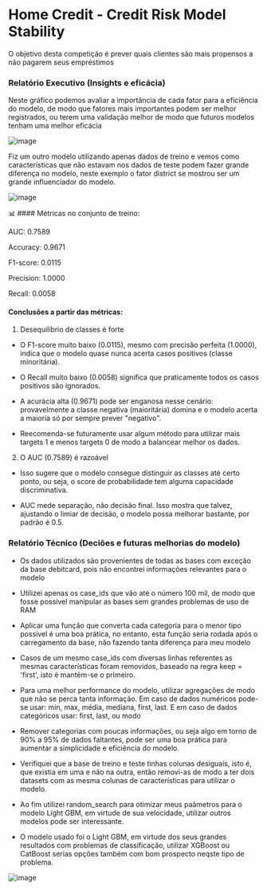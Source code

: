 # Home Credit - Credit Risk Model Stability
O objetivo desta competição é prever quais clientes são mais propensos a não pagarem seus empréstimos

### Relatório Executivo (Insights e eficácia)
Neste gráfico podemos avaliar a importância de cada fator para a eficiência do modelo, de modo que fatores mais importantes podem ser melhor registrados, ou terem uma validação melhor de modo que futuros modelos tenham uma melhor eficácia

![image](https://github.com/user-attachments/assets/e3ed2f09-76e5-4dbd-96e8-25136d6e7b77)

Fiz um outro modelo utilizando apenas dados de treino e vemos como características que não estavam nos dados de teste podem fazer grande diferença no modelo, neste exemplo o fator district se mostrou ser um grande influenciador do modelo.

![image](https://github.com/user-attachments/assets/6e326859-d812-4df7-a7f3-3f00c6206a0b)


📊 #### Métricas no conjunto de treino:

AUC: 0.7589

Accuracy: 0.9671

F1-score: 0.0115

Precision: 1.0000

Recall: 0.0058

#### Conclusões a partir das métricas:

1. Desequilíbrio de classes é forte
- O F1-score muito baixo (0.0115), mesmo com precisão perfeita (1.0000), indica que o modelo quase nunca acerta casos positivos (classe minoritária).

- O Recall muito baixo (0.0058) significa que praticamente todos os casos positivos são ignorados.

- A acurácia alta (0.9671) pode ser enganosa nesse cenário: provavelmente a classe negativa (maioritária) domina e o modelo acerta a maioria só por sempre prever "negativo".

- Reecomenda-se futuramente usar algum método para utilizar mais targets 1 e menos targets 0 de modo a balancear melhor os dados.

2. O AUC (0.7589) é razoável
- Isso sugere que o modelo consegue distinguir as classes até certo ponto, ou seja, o score de probabilidade tem alguma capacidade discriminativa.

- AUC mede separação, não decisão final. Isso mostra que talvez, ajustando o limiar de decisão, o modelo possa melhorar bastante, por padrão é 0.5.


### Relatório Técnico (Deciões e futuras melhorias do modelo)

- Os dados utilizados são provenientes de todas as bases com exceção da base debitcard, pois não encontrei informações relevantes para o modelo

- Utilizei apenas os case_ids que vão até o número 100 mil, de modo que fosse possível manipular as bases sem grandes problemas de uso de RAM

- Aplicar uma função que converta cada categoria para o menor tipo possível é uma boa prática, no entanto, esta função seria rodada após o carregamento da base, não fazendo tanta diferença para meu modelo

- Casos de um mesmo case_ids com diversas linhas referentes as mesmas características foram removidos, baseado na regra keep = 'first', isto é mantém-se o primeiro.

- Para uma melhor performance do modelo, utilizar agregações de modo que não se perca tanta informação. Em caso de dados numéricos pode-se usar: min, max, média, mediana, first, last.
  E em caso de dados categóricos usar: first, last, ou modo

- Remover categorias com poucas informações, ou seja algo em torno de 90% a 95% de dados faltantes, pode ser uma boa prática para aumentar a simplicidade e eficiência do modelo.

- Verifiquei que a base de treino e teste tinhas colunas desiguais, isto é, que existia em uma e não na outra, então removi-as de modo a ter dois datasets com as mesma colunas de características para utilizar o modelo.

- Ao fim utilizei random_search para otimizar meus paâmetros para o modelo Light GBM, em virtude de sua velocidade, utilizar outros modelos pode ser interessante.

- O modelo usado foi o Light GBM, em virtude dos seus grandes resultados com problemas de classificação, utilizar XGBoost ou CatBoost serias opções também com bom prospecto neqste tipo de problema.




![image](https://github.com/user-attachments/assets/e0662042-1f06-4fd5-a450-f67711534f1d)

